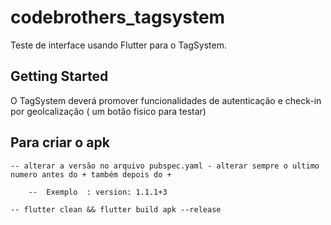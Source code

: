 # codebrothers_tagsystem

Teste de interface usando Flutter para o TagSystem.


## Getting Started

O TagSystem deverá promover funcionalidades de autenticação e check-in por geolcalização ( um botão fisico para testar)


## Para criar o apk

    -- alterar a versão no arquivo pubspec.yaml - alterar sempre o ultimo numero antes do + também depois do +
        
        --  Exemplo  : version: 1.1.1+3

    -- flutter clean && flutter build apk --release